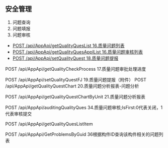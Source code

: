 ## 安全管理

1. 问题查询
2. 问题填报
3. 问题审核



* [POST /api/AppApi/getQualityQuesList 16.质量问题列表](getQualityQuesList.md)
* [POST /api/AppApi/getQualityQuesApplList 16.质量问题审核列表](getQualityQuesApplList.md)
* [POST /api/AppApi/setQualityQuest 18.质量问题提报](setQualityQuest.md)

POST /api/AppApi/getQualityCheckProcess 17.质量问题审批处理进度

POST /api/AppApi/setQualityQuestFJ 19.质量问题提报（附件）
POST /api/AppApi/getQualityQuestChart 20.质量问题分析报表-问题分析



POST /api/AppApi/getQualityQuestChartByUnit 21.质量问题分析报表

POST /api/AppApi/auditingQualityQues 34.质量问题审核;IsFirst:0代表关闭，1代表审核提交

POST /api/AppApi/getQualityQuesListItem



POST /api/AppApi/GetProblemsByGuid 36根据构件ID查询该构件相关的问题列表